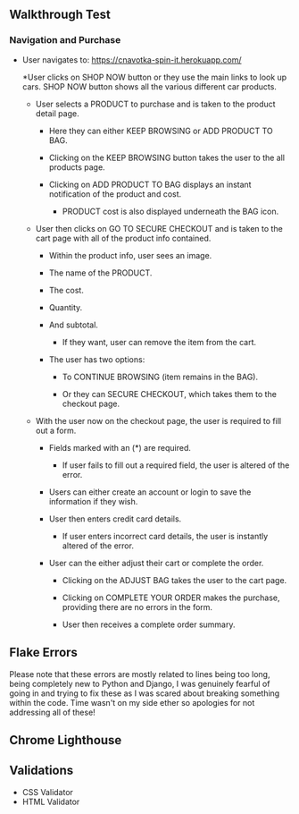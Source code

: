 ## Walkthrough Test

### Navigation and Purchase



* User navigates to: https://cnavotka-spin-it.herokuapp.com/

    *User clicks on SHOP NOW button or they use the main links to look up cars.
        SHOP NOW button shows all the various different car products.

    * User selects a PRODUCT to purchase and is taken to the product detail page.

        * Here they can either KEEP BROWSING or ADD PRODUCT TO BAG.

        * Clicking on the KEEP BROWSING button takes the user to the all products page.

        * Clicking on ADD PRODUCT TO BAG displays an instant notification of the product and cost.
            * PRODUCT cost is also displayed underneath the BAG icon.

    * User then clicks on GO TO SECURE CHECKOUT and is taken to the cart page with all of the product info contained.

        * Within the product info, user sees an image.

        * The name of the PRODUCT.

        * The cost.

        * Quantity.

        * And subtotal.
            * If they want, user can remove the item from the cart.

        * The user has two options:

            * To CONTINUE BROWSING (item remains in the BAG).

            * Or they can SECURE CHECKOUT, which takes them to the checkout page.

    * With the user now on the checkout page, the user is required to fill out a form.

        * Fields marked with an (*) are required.
            * If user fails to fill out a required field, the user is altered of the error.

        * Users can either create an account or login to save the information if they wish.

        * User then enters credit card details.
            * If user enters incorrect card details, the user is instantly altered of the error.

        * User can the either adjust their cart or complete the order.

            * Clicking on the ADJUST BAG takes the user to the cart page.

            * Clicking on COMPLETE YOUR ORDER makes the purchase, providing there are no errors in the form.

            * User then receives a complete order summary.


## Flake Errors

Please note that these errors are mostly related to lines being too long, being completely new to Python and Django, I was genuinely fearful of going in and trying to fix these as I was scared about breaking something within the code. Time wasn't on my side ether so apologies for not addressing all of these!

## Chrome Lighthouse

## Validations

* CSS Validator 
* HTML Validator

